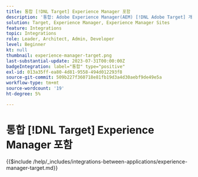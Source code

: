 ```yaml
---
title: 통합 [!DNL Target] Experience Manager 포함
description: '통합: Adobe Experience Manager(AEM) [!DNL Adobe Target] 개인화된 경험을 제공할 수 있습니다.'
solution: Target, Experience Manager, Experience Manager Sites
feature: Integrations
topic: Integrations
role: Leader, Architect, Admin, Developer
level: Beginner
kt: null
thumbnail: experience-manager-target.png
last-substantial-update: 2023-07-31T00:00:00Z
badgeIntegration: label="통합" type="positive"
exl-id: 013a35ff-ea80-4d81-9558-494d012293f8
source-git-commit: 509b227f360718e81fb19d3a4d30aebf9de49e5a
workflow-type: tm+mt
source-wordcount: '19'
ht-degree: 5%

---
```


# 통합 [!DNL Target] Experience Manager 포함

{{$include /help/_includes/integrations-between-applications/experience-manager-target.md}}
